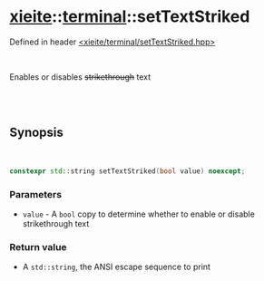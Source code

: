 # [xieite](../../README.md)::[terminal](../terminal.md)::setTextStriked
Defined in header [<xieite/terminal/setTextStriked.hpp>](../../include/xieite/terminal/setTextStriked.hpp)

<br/>

Enables or disables ~~strikethrough~~ text

<br/><br/>

## Synopsis

<br/>

```cpp
constexpr std::string setTextStriked(bool value) noexcept;
```
### Parameters
- `value` - A `bool` copy to determine whether to enable or disable strikethrough text
### Return value
- A `std::string`, the ANSI escape sequence to print
